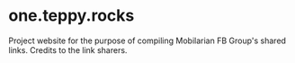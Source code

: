 # one.teppy.rocks
Project website for the purpose of compiling Mobilarian FB Group's shared links. Credits to the link sharers.

